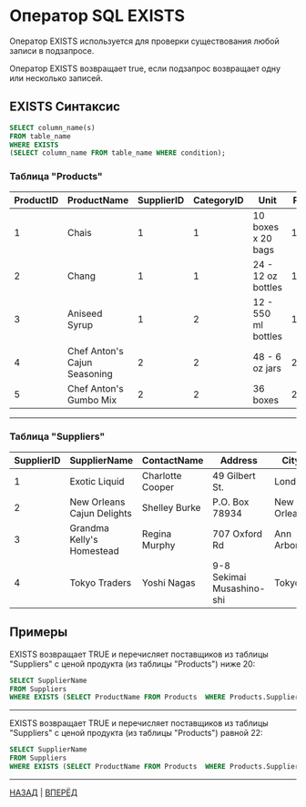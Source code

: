 # Оператор SQL  EXISTS

Оператор EXISTS используется для проверки существования любой записи в подзапросе.

Оператор EXISTS возвращает true, если подзапрос возвращает одну или несколько записей.

## EXISTS Синтаксис

``` SQL
SELECT column_name(s) 
FROM table_name
WHERE EXISTS
(SELECT column_name FROM table_name WHERE condition);
```

### Таблица "Products"

| ProductID | ProductName | SupplierID | CategoryID | Unit | Price |
|--|--|--|--|--|--|
| 1 | Chais | 1 | 1 | 10 boxes x 20 bags | 18 |
| 2 | Chang | 1 | 1 | 24 - 12 oz bottles | 19 |
| 3 | Aniseed Syrup | 1 | 2 | 12 - 550 ml bottles | 10 |
| 4 | Chef Anton's Cajun Seasoning | 2 | 2 | 48 - 6 oz jars | 22 |
| 5 | Chef Anton's Gumbo Mix | 2 | 2 | 36 boxes | 21.35 |
---

### Таблица "Suppliers"

| SupplierID | SupplierName | ContactName | Address | City | PostalCode | Country |
|--|--|--|--|--|--|--|
| 1 | Exotic Liquid | Charlotte Cooper | 49 Gilbert St. | London | EC1 4SD | UK |
| 2 | New Orleans Cajun Delights | Shelley Burke | P.O. Box 78934 | New Orleans | 70117 | USA |
| 3 | Grandma Kelly's Homestead | Regina Murphy | 707 Oxford Rd | Ann Arbor | 48104 | USA |
| 4 | Tokyo Traders | Yoshi Nagas | 9-8 Sekimai Musashino-shi | Tokyo | 100 | Japan |


## Примеры

EXISTS возвращает TRUE и перечисляет поставщиков из таблицы "Suppliers" с ценой продукта (из таблицы "Products") ниже 20:
``` SQL
SELECT SupplierName
FROM Suppliers
WHERE EXISTS (SELECT ProductName FROM Products  WHERE Products.SupplierID = Suppliers.SupplierID AND Price < 20);
```
---

EXISTS возвращает TRUE и перечисляет поставщиков из таблицы "Suppliers" с ценой продукта (из таблицы "Products") равной 22:

``` SQL
SELECT SupplierName
FROM Suppliers
WHERE EXISTS (SELECT ProductName FROM Products  WHERE Products.SupplierID = Suppliers.SupplierID AND Price = 22);
```

---

[НАЗАД](/SQL_Tutorial/SQL_HAVING.md)  | [ВПЕРЁД](/SQL_Tutorial/SQL_SELECT_INTO.md)


